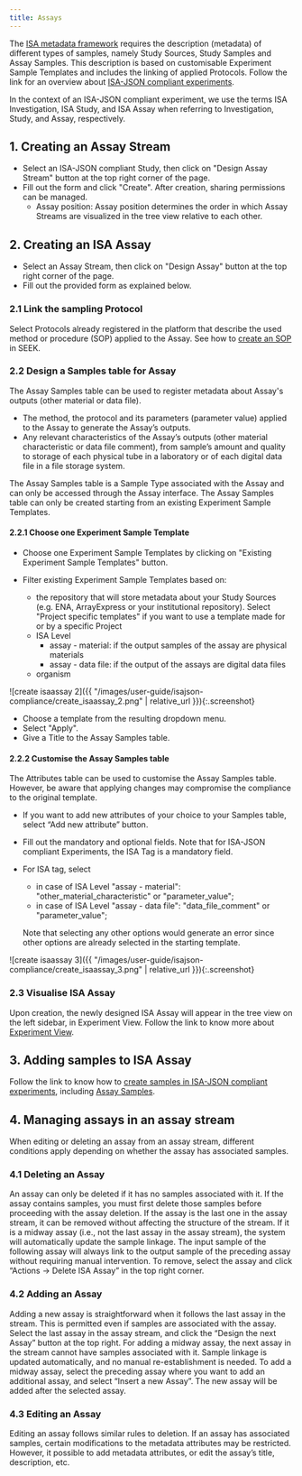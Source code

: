 ```yaml
---
title: Assays
---
```


The [ISA metadata framework](https://isa-specs.readthedocs.io/en/latest/isamodel.html) requires the description (metadata) of different types of samples, namely Study Sources, Study Samples and Assay Samples. This description is based on customisable Experiment Sample Templates and includes the linking of applied Protocols. Follow the link for an overview about [ISA-JSON compliant experiments](isa-json-compliant-experiment.html).

In the context of an ISA-JSON compliant experiment, we use the terms ISA Investigation, ISA Study, and ISA Assay when referring to Investigation, Study, and Assay, respectively.

## 1. Creating an Assay Stream

* Select an ISA-JSON compliant Study, then click on "Design Assay Stream" button at the top right corner of the page.
* Fill out the form and click "Create". After creation, sharing permissions can be managed.
  * Assay position: Assay position determines the order in which Assay Streams are visualized in the tree view relative to each other.

## 2. Creating an ISA Assay

* Select an Assay Stream, then click on "Design Assay" button at the top right corner of the page.
* Fill out the provided form as explained below.

### 2.1 Link the sampling Protocol
Select Protocols already registered in the platform that describe the used method or procedure (SOP) applied to the Assay. See how to [create an SOP](sops) in SEEK.

### 2.2 Design a Samples table for Assay

The Assay Samples table can be used to register metadata about Assay's outputs (other material or data file).
* The method, the protocol and its parameters (parameter value) applied to the Assay to generate the Assay’s outputs.
* Any relevant characteristics of the Assay’s outputs (other material characteristic or data file comment), from sample’s amount and quality to storage of each physical tube in a laboratory or of each digital data file in a file storage system.

The Assay Samples table is a Sample Type associated with the Assay and can only be accessed through the Assay interface. The Assay Samples table can only be created starting from an existing Experiment Sample Templates.

#### 2.2.1 Choose one Experiment Sample Template

* Choose one Experiment Sample Templates by clicking on "Existing Experiment Sample Templates" button.

* Filter existing Experiment Sample Templates based on:
  * the repository that will store metadata about your Study Sources (e.g. ENA, ArrayExpress or your institutional repository). Select "Project specific templates" if you want to use a template made for or by a specific Project
  * ISA Level
    * assay - material: if the output samples of the assay are physical materials
    * assay - data file: if the output of the assays are digital data files
  * organism

![create isaassay 2]({{ "/images/user-guide/isajson-compliance/create_isaassay_2.png" | relative_url }}){:.screenshot}

* Choose a template from the resulting dropdown menu.
* Select "Apply".
* Give a Title to the Assay Samples table.

#### 2.2.2 Customise the Assay Samples table

The Attributes table can be used to customise the Assay Samples table. However, be aware that applying changes may compromise the compliance to the original template.

* If you want to add new attributes of your choice to your Samples table, select “Add new attribute” button.
* Fill out the mandatory and optional fields. Note that for ISA-JSON compliant Experiments, the ISA Tag is a mandatory field.
* For ISA tag, select
  * in case of ISA Level "assay - material": "other_material_characteristic" or "parameter_value";
  * in case of ISA Level "assay - data file": "data_file_comment" or "parameter_value";

  Note that selecting any other options would generate an error since other options are already selected in the starting template.

![create isaassay 3]({{ "/images/user-guide/isajson-compliance/create_isaassay_3.png" | relative_url }}){:.screenshot}

### 2.3 Visualise ISA Assay
Upon creation, the newly designed ISA Assay will appear in the tree view on the left sidebar, in Experiment View. Follow the link to know more about [Experiment View](viewing-project-in-single-page).

## 3. Adding samples to ISA Assay
Follow the link to know how to [create samples in ISA-JSON compliant experiments](create-sample-isajson-compliant), including [Assay Samples](create-sample-isajson-compliant#create-assay-samples).

## 4. Managing assays in an assay stream
When editing or deleting an assay from an assay stream, different conditions apply depending on whether the assay has associated samples.

### 4.1 Deleting an Assay
An assay can only be deleted if it has no samples associated with it. If the assay contains samples, you must first delete those samples before proceeding with the assay deletion.
If the assay is the last one in the assay stream, it can be removed without affecting the structure of the stream. If it is a midway assay (i.e., not the last assay in the assay stream), the system will automatically update the sample linkage. The input sample of the following assay will always link to the output sample of the preceding assay without requiring manual intervention. To remove, select the assay and click “Actions -> Delete ISA Assay” in the top right corner.

### 4.2 Adding an Assay
Adding a new assay is straightforward when it follows the last assay in the stream. This is permitted even if samples are associated with the assay. Select the last assay in the assay stream, and click the “Design the next Assay” button at the top right.
For adding a midway assay, the next assay in the stream cannot have samples associated with it. Sample linkage is updated automatically, and no manual re-establishment is needed. To add a midway assay, select the preceding assay where you want to add an additional assay, and select “Insert a new Assay”. The new assay will be added after the selected assay.

### 4.3 Editing an Assay
Editing an assay follows similar rules to deletion. If an assay has associated samples, certain modifications to the metadata attributes may be restricted. However, it possible to add metadata attributes, or edit the assay’s title, description, etc.
